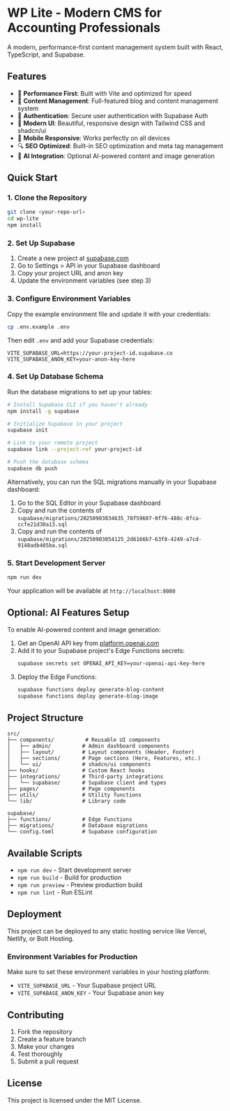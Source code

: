 # WP Lite - Modern CMS for Accounting Professionals

A modern, performance-first content management system built with React, TypeScript, and Supabase.

## Features

- 🚀 **Performance First**: Built with Vite and optimized for speed
- 📝 **Content Management**: Full-featured blog and content management system
- 🔐 **Authentication**: Secure user authentication with Supabase Auth
- 🎨 **Modern UI**: Beautiful, responsive design with Tailwind CSS and shadcn/ui
- 📱 **Mobile Responsive**: Works perfectly on all devices
- 🔍 **SEO Optimized**: Built-in SEO optimization and meta tag management
- 🤖 **AI Integration**: Optional AI-powered content and image generation

## Quick Start

### 1. Clone the Repository

```bash
git clone <your-repo-url>
cd wp-lite
npm install
```

### 2. Set Up Supabase

1. Create a new project at [supabase.com](https://supabase.com)
2. Go to Settings > API in your Supabase dashboard
3. Copy your project URL and anon key
4. Update the environment variables (see step 3)

### 3. Configure Environment Variables

Copy the example environment file and update it with your credentials:

```bash
cp .env.example .env
```

Then edit `.env` and add your Supabase credentials:

```env
VITE_SUPABASE_URL=https://your-project-id.supabase.co
VITE_SUPABASE_ANON_KEY=your-anon-key-here
```

### 4. Set Up Database Schema

Run the database migrations to set up your tables:

```bash
# Install Supabase CLI if you haven't already
npm install -g supabase

# Initialize Supabase in your project
supabase init

# Link to your remote project
supabase link --project-ref your-project-id

# Push the database schema
supabase db push
```

Alternatively, you can run the SQL migrations manually in your Supabase dashboard:
1. Go to the SQL Editor in your Supabase dashboard
2. Copy and run the contents of `supabase/migrations/20250903034635_78f59607-0f76-488c-8fca-ccfe21d30a13.sql`
3. Copy and run the contents of `supabase/migrations/20250903054125_2d6166b7-63f8-4249-a7cd-9148adb405ba.sql`

### 5. Start Development Server

```bash
npm run dev
```

Your application will be available at `http://localhost:8080`

## Optional: AI Features Setup

To enable AI-powered content and image generation:

1. Get an OpenAI API key from [platform.openai.com](https://platform.openai.com/api-keys)
2. Add it to your Supabase project's Edge Functions secrets:
   ```bash
   supabase secrets set OPENAI_API_KEY=your-openai-api-key-here
   ```
3. Deploy the Edge Functions:
   ```bash
   supabase functions deploy generate-blog-content
   supabase functions deploy generate-blog-image
   ```

## Project Structure

```
src/
├── components/          # Reusable UI components
│   ├── admin/          # Admin dashboard components
│   ├── layout/         # Layout components (Header, Footer)
│   ├── sections/       # Page sections (Hero, Features, etc.)
│   └── ui/             # shadcn/ui components
├── hooks/              # Custom React hooks
├── integrations/       # Third-party integrations
│   └── supabase/       # Supabase client and types
├── pages/              # Page components
├── utils/              # Utility functions
└── lib/                # Library code

supabase/
├── functions/          # Edge Functions
├── migrations/         # Database migrations
└── config.toml         # Supabase configuration
```

## Available Scripts

- `npm run dev` - Start development server
- `npm run build` - Build for production
- `npm run preview` - Preview production build
- `npm run lint` - Run ESLint

## Deployment

This project can be deployed to any static hosting service like Vercel, Netlify, or Bolt Hosting.

### Environment Variables for Production

Make sure to set these environment variables in your hosting platform:

- `VITE_SUPABASE_URL` - Your Supabase project URL
- `VITE_SUPABASE_ANON_KEY` - Your Supabase anon key

## Contributing

1. Fork the repository
2. Create a feature branch
3. Make your changes
4. Test thoroughly
5. Submit a pull request

## License

This project is licensed under the MIT License.